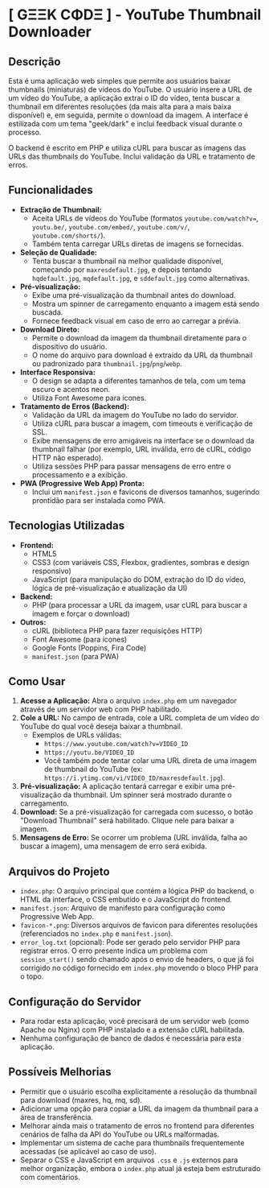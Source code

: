 # [ GΞΞK CΦDΞ ] - YouTube Thumbnail Downloader

## Descrição

Esta é uma aplicação web simples que permite aos usuários baixar thumbnails (miniaturas) de vídeos do YouTube. O usuário insere a URL de um vídeo do YouTube, a aplicação extrai o ID do vídeo, tenta buscar a thumbnail em diferentes resoluções (da mais alta para a mais baixa disponível) e, em seguida, permite o download da imagem. A interface é estilizada com um tema "geek/dark" e inclui feedback visual durante o processo.

O backend é escrito em PHP e utiliza cURL para buscar as imagens das URLs das thumbnails do YouTube. Inclui validação da URL e tratamento de erros.

## Funcionalidades

* **Extração de Thumbnail:**
    * Aceita URLs de vídeos do YouTube (formatos `youtube.com/watch?v=`, `youtu.be/`, `youtube.com/embed/`, `youtube.com/v/`, `youtube.com/shorts/`).
    * Também tenta carregar URLs diretas de imagens se fornecidas.
* **Seleção de Qualidade:**
    * Tenta buscar a thumbnail na melhor qualidade disponível, começando por `maxresdefault.jpg`, e depois tentando `hqdefault.jpg`, `mqdefault.jpg`, e `sddefault.jpg` como alternativas.
* **Pré-visualização:**
    * Exibe uma pré-visualização da thumbnail antes do download.
    * Mostra um spinner de carregamento enquanto a imagem está sendo buscada.
    * Fornece feedback visual em caso de erro ao carregar a prévia.
* **Download Direto:**
    * Permite o download da imagem da thumbnail diretamente para o dispositivo do usuário.
    * O nome do arquivo para download é extraído da URL da thumbnail ou padronizado para `thumbnail.jpg`/`png`/`webp`.
* **Interface Responsiva:**
    * O design se adapta a diferentes tamanhos de tela, com um tema escuro e acentos neon.
    * Utiliza Font Awesome para ícones.
* **Tratamento de Erros (Backend):**
    * Validação da URL da imagem do YouTube no lado do servidor.
    * Utiliza cURL para buscar a imagem, com timeouts e verificação de SSL.
    * Exibe mensagens de erro amigáveis na interface se o download da thumbnail falhar (por exemplo, URL inválida, erro de cURL, código HTTP não esperado).
    * Utiliza sessões PHP para passar mensagens de erro entre o processamento e a exibição.
* **PWA (Progressive Web App) Pronta:**
    * Inclui um `manifest.json` e favicons de diversos tamanhos, sugerindo prontidão para ser instalada como PWA.

## Tecnologias Utilizadas

* **Frontend:**
    * HTML5
    * CSS3 (com variáveis CSS, Flexbox, gradientes, sombras e design responsivo)
    * JavaScript (para manipulação do DOM, extração do ID do vídeo, lógica de pré-visualização e atualização da UI)
* **Backend:**
    * PHP (para processar a URL da imagem, usar cURL para buscar a imagem e forçar o download)
* **Outros:**
    * cURL (biblioteca PHP para fazer requisições HTTP)
    * Font Awesome (para ícones)
    * Google Fonts (Poppins, Fira Code)
    * `manifest.json` (para PWA)

## Como Usar

1.  **Acesse a Aplicação:** Abra o arquivo `index.php` em um navegador através de um servidor web com PHP habilitado.
2.  **Cole a URL:** No campo de entrada, cole a URL completa de um vídeo do YouTube do qual você deseja baixar a thumbnail.
    * Exemplos de URLs válidas:
        * `https://www.youtube.com/watch?v=VIDEO_ID`
        * `https://youtu.be/VIDEO_ID`
        * Você também pode tentar colar uma URL direta de uma imagem de thumbnail do YouTube (ex: `https://i.ytimg.com/vi/VIDEO_ID/maxresdefault.jpg`).
3.  **Pré-visualização:** A aplicação tentará carregar e exibir uma pré-visualização da thumbnail. Um spinner será mostrado durante o carregamento.
4.  **Download:** Se a pré-visualização for carregada com sucesso, o botão "Download Thumbnail" será habilitado. Clique nele para baixar a imagem.
5.  **Mensagens de Erro:** Se ocorrer um problema (URL inválida, falha ao buscar a imagem), uma mensagem de erro será exibida.

## Arquivos do Projeto

* `index.php`: O arquivo principal que contém a lógica PHP do backend, o HTML da interface, o CSS embutido e o JavaScript do frontend.
* `manifest.json`: Arquivo de manifesto para configuração como Progressive Web App.
* `favicon-*.png`: Diversos arquivos de favicon para diferentes resoluções (referenciados no `index.php` e `manifest.json`).
* `error_log.txt` (opcional): Pode ser gerado pelo servidor PHP para registrar erros. O erro presente indica um problema com `session_start()` sendo chamado após o envio de headers, o que já foi corrigido no código fornecido em `index.php` movendo o bloco PHP para o topo.

## Configuração do Servidor

* Para rodar esta aplicação, você precisará de um servidor web (como Apache ou Nginx) com PHP instalado e a extensão cURL habilitada.
* Nenhuma configuração de banco de dados é necessária para esta aplicação.

## Possíveis Melhorias

* Permitir que o usuário escolha explicitamente a resolução da thumbnail para download (maxres, hq, mq, sd).
* Adicionar uma opção para copiar a URL da imagem da thumbnail para a área de transferência.
* Melhorar ainda mais o tratamento de erros no frontend para diferentes cenários de falha da API do YouTube ou URLs malformadas.
* Implementar um sistema de cache para thumbnails frequentemente acessadas (se aplicável ao caso de uso).
* Separar o CSS e JavaScript em arquivos `.css` e `.js` externos para melhor organização, embora o `index.php` atual já esteja bem estruturado com comentários.

